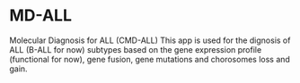 # MD-ALL
Molecular Diagnosis for ALL (CMD-ALL)
This app is used for the dignosis of ALL (B-ALL for now) subtypes based on the gene expression profile (functional for now), gene fusion, gene mutations and chorosomes loss and gain. 

